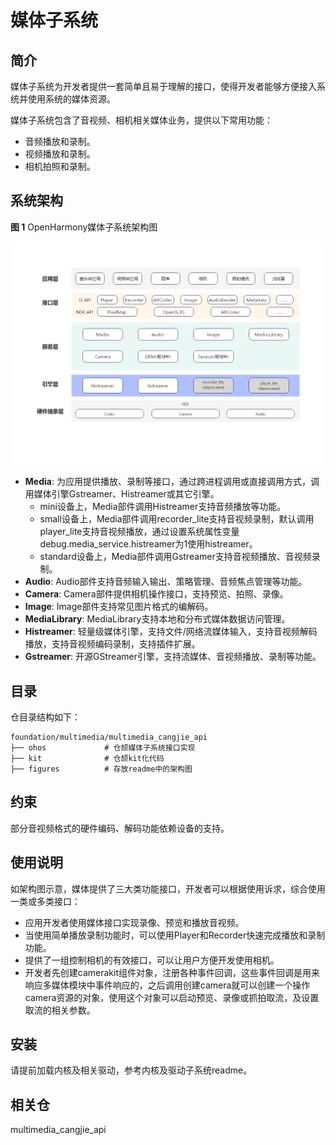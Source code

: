 # 媒体子系统

## 简介

媒体子系统为开发者提供一套简单且易于理解的接口，使得开发者能够方便接入系统并使用系统的媒体资源。

媒体子系统包含了音视频、相机相关媒体业务，提供以下常用功能：

-   音频播放和录制。
-   视频播放和录制。
-   相机拍照和录制。

## 系统架构

**图 1**  OpenHarmony媒体子系统架构图

![](figures/OpenHarmony媒体架构图.png)

- **Media**: 为应用提供播放、录制等接口，通过跨进程调用或直接调用方式，调用媒体引擎Gstreamer、Histreamer或其它引擎。
  - mini设备上，Media部件调用Histreamer支持音频播放等功能。
  - small设备上，Media部件调用recorder_lite支持音视频录制，默认调用player_lite支持音视频播放，通过设置系统属性变量debug.media_service.histreamer为1使用histreamer。
  - standard设备上，Media部件调用Gstreamer支持音视频播放、音视频录制。
- **Audio**: Audio部件支持音频输入输出、策略管理、音频焦点管理等功能。
- **Camera**: Camera部件提供相机操作接口，支持预览、拍照、录像。
- **Image**: Image部件支持常见图片格式的编解码。
- **MediaLibrary**: MediaLibrary支持本地和分布式媒体数据访问管理。
- **Histreamer**: 轻量级媒体引擎，支持文件/网络流媒体输入，支持音视频解码播放，支持音视频编码录制，支持插件扩展。
- **Gstreamer**: 开源GStreamer引擎，支持流媒体、音视频播放、录制等功能。

## 目录

仓目录结构如下：

```
foundation/multimedia/multimedia_cangjie_api
├── ohos             # 仓颉媒体子系统接口实现
├── kit              # 仓颉kit化代码
├── figures          # 存放readme中的架构图
```

## 约束

部分音视频格式的硬件编码、解码功能依赖设备的支持。

## 使用说明

如架构图示意，媒体提供了三大类功能接口，开发者可以根据使用诉求，综合使用一类或多类接口：

-   应用开发者使用媒体接口实现录像、预览和播放音视频。
-   当使用简单播放录制功能时，可以使用Player和Recorder快速完成播放和录制功能。
-   提供了一组控制相机的有效接口，可以让用户方便开发使用相机。
-   开发者先创建camerakit组件对象，注册各种事件回调，这些事件回调是用来响应多媒体模块中事件响应的，之后调用创建camera就可以创建一个操作camera资源的对象，使用这个对象可以启动预览、录像或抓拍取流，及设置取流的相关参数。

## 安装

请提前加载内核及相关驱动，参考内核及驱动子系统readme。

## 相关仓

multimedia_cangjie_api